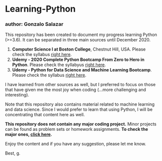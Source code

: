 # Learning-Python

### author: Gonzalo Salazar

This repository has been created to document my progress learning Python (>=3.6). It can be separated in three main sources until December 2020.

1. **Computer Science I at Boston College**, Chestnut Hill, USA. Please check the syllabus [right here](https://github.com/gonzalosc2/Learning-Python/blob/master/CS1_BostonCollege/CS1.Syllabus-Fall2020.pdf).
2. **Udemy - 2020 Complete Python Bootcamp From Zero to Hero in Python**. Please check the syllabyus [right here](https://www.udemy.com/course/complete-python-bootcamp/).
3. **Udemy - Python for Data Science and Machine Learning Bootcamp**. Please check the syllabus [right here](https://www.udemy.com/course/python-for-data-science-and-machine-learning-bootcamp/).

I have learned from other sources as well, but I preferred to focus on those that have given me the most joy when coding (...more challenging and interesting). 

Note that this repository also contains material related to machine learning and data science. Since I would prefer to learn that using Python, I will be concentrating that content here as well. 

__This repository does not contain any major coding project.__ Minor projects can be found as problem sets or homework assignments. __To check the major ones, [click here](https://github.com/gonzalosc2/Coding-Projects).__

Enjoy the content and if you have any suggestion, please let me know.

Best,
g.